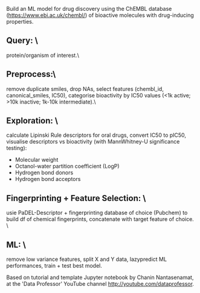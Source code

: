 Build an ML model for drug discovery using the ChEMBL database (https://www.ebi.ac.uk/chembl/) of bioactive molecules with drug-inducing properties.

## **Query:** \
protein/organism of interest.\
## **Preprocess:**\
remove duplicate smiles, drop NAs, select features (chembl_id, canonical_smiles, IC50), categorise bioactivity by IC50 values (<1k active; >10k inactive; 1k-10k intermediate).\
## **Exploration:** \
calculate Lipinski Rule descriptors for oral drugs, convert IC50 to pIC50, visualise descriptors vs bioactivity (with MannWhitney-U significance testing):
- Molecular weight
- Octanol-water partition coefficient (LogP)
- Hydrogen bond donors
- Hydrogen bond acceptors 
  
## **Fingerprinting + Feature Selection:** \
usie PaDEL-Descriptor + fingerprinting database of choice (Pubchem) to build df of chemical fingerprints, concatenate with target feature of choice. \
## **ML:** \
remove low variance features, split X and Y data, lazypredict ML performances, train + test best model.


Based on tutorial and template Jupyter notebook by Chanin Nantasenamat, 
at the 'Data Professor' YouTube channel http://youtube.com/dataprofessor.
